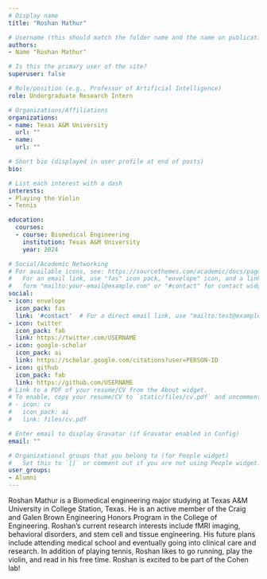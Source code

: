 ```yaml
---
# Display name
title: "Roshan Mathur"

# Username (this should match the folder name and the name on publications)
authors:
- Name "Roshan Mathur"

# Is this the primary user of the site?
superuser: false

# Role/position (e.g., Professor of Artificial Intelligence)
role: Undergraduate Research Intern

# Organizations/Affiliations
organizations:
- name: Texas A&M University  
  url: ""
- name: 
  url: ""

# Short bio (displayed in user profile at end of posts)
bio: 

# List each interest with a dash
interests:
- Playing the Violin
- Tennis

education:
  courses:
  - course: Biomedical Engineering 
    institution: Texas A&M University   
    year: 2024

# Social/Academic Networking
# For available icons, see: https://sourcethemes.com/academic/docs/page-builder/#icons
#   For an email link, use "fas" icon pack, "envelope" icon, and a link in the
#   form "mailto:your-email@example.com" or "#contact" for contact widget.
social:
- icon: envelope
  icon_pack: fas
  link: '#contact'  # For a direct email link, use "mailto:test@example.org".
- icon: twitter
  icon_pack: fab
  link: https://twitter.com/USERNAME
- icon: google-scholar
  icon_pack: ai
  link: https://scholar.google.com/citations?user=PERSON-ID
- icon: github
  icon_pack: fab
  link: https://github.com/USERNAME
# Link to a PDF of your resume/CV from the About widget.
# To enable, copy your resume/CV to `static/files/cv.pdf` and uncomment the lines below.
# - icon: cv
#   icon_pack: ai
#   link: files/cv.pdf

# Enter email to display Gravatar (if Gravatar enabled in Config)
email: ""

# Organizational groups that you belong to (for People widget)
#   Set this to `[]` or comment out if you are not using People widget.
user_groups:
- Alumni
---
```


Roshan Mathur is a Biomedical engineering major studying at Texas A&M University in College Station, Texas. He is an active member of the Craig and Galen Brown Engineering Honors Program in the College of Engineering. Roshan’s current research interests include fMRI imaging, behavioral disorders, and stem cell and tissue engineering. His future plans include attending medical school and eventually going into clinical care and research. In addition of playing tennis, Roshan likes to go running, play the violin, and read in his free time. Roshan is excited to be part of the Cohen lab!
